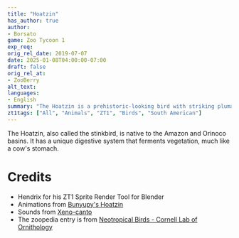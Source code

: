 ```yaml
---
title: "Hoatzin"
has_author: true
author: 
- Borsato
game: Zoo Tycoon 1
exp_req:
orig_rel_date: 2019-07-07
date: 2025-01-08T04:00:00-07:00
draft: false
orig_rel_at: 
- ZooBerry
alt_text: 
languages:
- English
summary: "The Hoatzin is a prehistoric-looking bird with striking plumage, known for its unique digestive system."
zt1tags: ["All", "Animals", "ZT1", "Birds", "South American"]
---
```


The Hoatzin, also called the stinkbird, is native to the Amazon and Orinoco basins. It has a unique digestive system that ferments vegetation, much like a cow's stomach.

# Credits

- Hendrix for his ZT1 Sprite Render Tool for Blender  
- Animations from [Bunyupy's Hoatzin](https://zt2downloadlibrary.fandom.com/wiki/Hoatzin_(Bunyupy))  
- Sounds from [Xeno-canto](https://www.xeno-canto.org/)  
- The zoopedia entry is from [Neotropical Birds - Cornell Lab of Ornithology](https://neotropical.birds.cornell.edu/Species-Account/nb/species/hoatzi1/overview)
